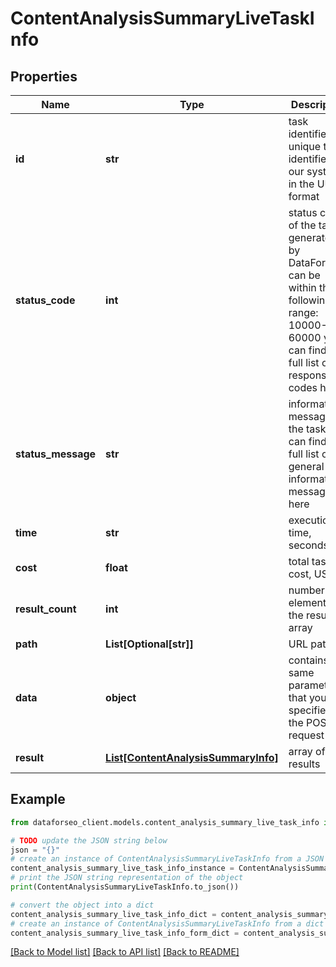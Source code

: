 # ContentAnalysisSummaryLiveTaskInfo


## Properties

Name | Type | Description | Notes
------------ | ------------- | ------------- | -------------
**id** | **str** | task identifier unique task identifier in our system in the UUID format | [optional] 
**status_code** | **int** | status code of the task generated by DataForSEO, can be within the following range: 10000-60000 you can find the full list of the response codes here | [optional] 
**status_message** | **str** | informational message of the task you can find the full list of general informational messages here | [optional] 
**time** | **str** | execution time, seconds | [optional] 
**cost** | **float** | total tasks cost, USD | [optional] 
**result_count** | **int** | number of elements in the result array | [optional] 
**path** | **List[Optional[str]]** | URL path | [optional] 
**data** | **object** | contains the same parameters that you specified in the POST request | [optional] 
**result** | [**List[ContentAnalysisSummaryInfo]**](ContentAnalysisSummaryInfo.md) | array of results | [optional] 

## Example

```python
from dataforseo_client.models.content_analysis_summary_live_task_info import ContentAnalysisSummaryLiveTaskInfo

# TODO update the JSON string below
json = "{}"
# create an instance of ContentAnalysisSummaryLiveTaskInfo from a JSON string
content_analysis_summary_live_task_info_instance = ContentAnalysisSummaryLiveTaskInfo.from_json(json)
# print the JSON string representation of the object
print(ContentAnalysisSummaryLiveTaskInfo.to_json())

# convert the object into a dict
content_analysis_summary_live_task_info_dict = content_analysis_summary_live_task_info_instance.to_dict()
# create an instance of ContentAnalysisSummaryLiveTaskInfo from a dict
content_analysis_summary_live_task_info_form_dict = content_analysis_summary_live_task_info.from_dict(content_analysis_summary_live_task_info_dict)
```
[[Back to Model list]](../README.md#documentation-for-models) [[Back to API list]](../README.md#documentation-for-api-endpoints) [[Back to README]](../README.md)


